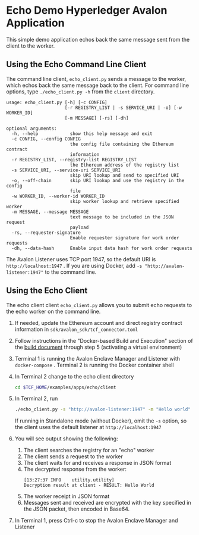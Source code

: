 <!--
Licensed under Creative Commons Attribution 4.0 International License
https://creativecommons.org/licenses/by/4.0/
-->

# Echo Demo Hyperledger Avalon Application

This simple demo application echos back the same message sent from
the client to the worker.

## Using the Echo Command Line Client

The command line client, `echo_client.py` sends a message to the worker,
which echos back the same message back to the client.
For command line options, type `./echo_client.py -h` from the
`client` directory.

```
usage: echo_client.py [-h] [-c CONFIG]
                      [-r REGISTRY_LIST | -s SERVICE_URI | -o] [-w WORKER_ID]
                      [-m MESSAGE] [-rs] [-dh]

optional arguments:
  -h, --help            show this help message and exit
  -c CONFIG, --config CONFIG
                        the config file containing the Ethereum contract
                        information
  -r REGISTRY_LIST, --registry-list REGISTRY_LIST
                        the Ethereum address of the registry list
  -s SERVICE_URI, --service-uri SERVICE_URI
                        skip URI lookup and send to specified URI
  -o, --off-chain       skip URI lookup and use the registry in the config
                        file
  -w WORKER_ID, --worker-id WORKER_ID
                        skip worker lookup and retrieve specified worker
  -m MESSAGE, --message MESSAGE
                        text message to be included in the JSON request
                        payload
  -rs, --requester-signature
                        Enable requester signature for work order requests
  -dh, --data-hash      Enable input data hash for work order requests
```

The Avalon Listener uses TCP port 1947, so the default URI is
`http://localhost:1947` .
If you are using Docker, add `-s "http://avalon-listener:1947"`
to the command line.

## Using the Echo Client

The echo client client `echo_client.py` allows you to submit
echo requests to the echo worker on the command line.

1.  If needed, update the Ethereum account and direct registry contract
    information in `sdk/avalon_sdk/tcf_connector.toml`
2.  Follow instructions in the "Docker-based Build and Execution" section of
    the [build document](../../../BUILD.md#dockerbuild) through step 5
    (activating a virtual environment)
3.  Terminal 1 is running the Avalon Enclave Manager and Listener with
    `docker-compose` . Terminal 2 is running the Docker container shell
4.  In Terminal 2 change to the echo client directory
    ```bash
    cd $TCF_HOME/examples/apps/echo/client
    ```
5.  In Terminal 2, run
    ```bash
    ./echo_client.py -s "http://avalon-listener:1947" -m "Hello world"
    ```

    If running in Standalone mode (without Docker), omit the `-s` option,
    so the client uses the default listener at `http://localhost:1947`
6.  You will see output showing the following:
    1. The client searches the registry for an "echo" worker
    2. The client sends a request to the worker
    3. The client waits for and receives a response in JSON format
    4. The decrypted response from the worker:
       ```
       [13:27:37 INFO    utility.utility]
       Decryption result at client - RESULT: Hello World
       ```
    5. The worker receipt in JSON format
    6. Messages sent and received are encrypted with the key specified
       in the JSON packet, then encoded in Base64.
7.  In Terminal 1, press Ctrl-c to stop the Avalon Enclave Manager and Listener
